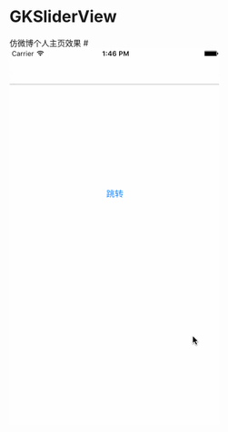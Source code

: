 # GKSliderView
仿微博个人主页效果
#![image](https://github.com/Jeremy7937/GKSliderView/blob/master/image/AppGif.gif)

